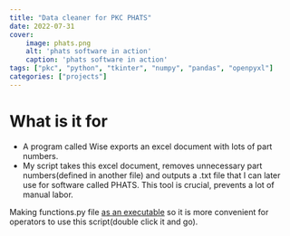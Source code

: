 ```yaml
---
title: "Data cleaner for PKC PHATS"
date: 2022-07-31
cover:
    image: phats.png
    alt: 'phats software in action'
    caption: 'phats software in action'
tags: ["pkc", "python", "tkinter", "numpy", "pandas", "openpyxl"]
categories: ["projects"]
---
```


# What is it for 


* A program called Wise exports an excel document with lots of part
  numbers.
* My script takes this excel document, removes unnecessary part
  numbers(defined in another file) and outputs a .txt file that I can
  later use for software called PHATS. This tool is crucial, prevents
  a lot of manual labor.

Making functions.py file [as an
executable](https://www.youtube.com/watch?v=UZX5kH72Yx4&t) so it is
more convenient for operators to use this script(double click it and go).
